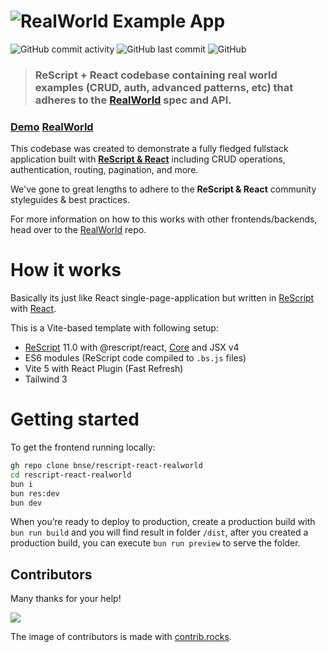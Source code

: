 # ![RealWorld Example App](logo.png)

![GitHub commit activity](https://img.shields.io/github/commit-activity/m/jihchi/rescript-react-realworld-example-app)
![GitHub last commit](https://img.shields.io/github/last-commit/jihchi/rescript-react-realworld-example-app)
![GitHub](https://img.shields.io/github/license/jihchi/rescript-react-realworld-example-app)

> ### ReScript + React codebase containing real world examples (CRUD, auth, advanced patterns, etc) that adheres to the [RealWorld](https://github.com/gothinkster/realworld) spec and API.

### [Demo](https://rescript-react-realworld-example-app.vercel.app) [RealWorld](https://github.com/gothinkster/realworld)

This codebase was created to demonstrate a fully fledged fullstack application built with **[ReScript & React](https://rescript-lang.org/docs/react/latest/introduction)** including CRUD operations, authentication, routing, pagination, and more.

We've gone to great lengths to adhere to the **ReScript & React** community styleguides & best practices.

For more information on how to this works with other frontends/backends, head over to the [RealWorld](https://github.com/gothinkster/realworld) repo.

# How it works

Basically its just like React single-page-application but written in [ReScript](https://rescript-lang.org/) with [React](https://reactjs.org/).

This is a Vite-based template with following setup:

- [ReScript](https://rescript-lang.org) 11.0 with @rescript/react, [Core](https://github.com/rescript-association/rescript-core) and JSX v4
- ES6 modules (ReScript code compiled to `.bs.js` files)
- Vite 5 with React Plugin (Fast Refresh)
- Tailwind 3

# Getting started

To get the frontend running locally:

```bash
gh repo clone bnse/rescript-react-realworld
cd rescript-react-realworld
bun i
bun res:dev
bun dev
```

When you’re ready to deploy to production, create a production build with `bun run build` and you will find result in folder `/dist`, after you created a production build, you can execute `bun run preview` to serve the folder.

## Contributors

Many thanks for your help!

<a href="https://github.com/jihchi/rescript-react-realworld-example-app/graphs/contributors">
  <img src="https://contrib.rocks/image?repo=jihchi/rescript-react-realworld-example-app" />
</a>

The image of contributors is made with [contrib.rocks](https://contrib.rocks).
